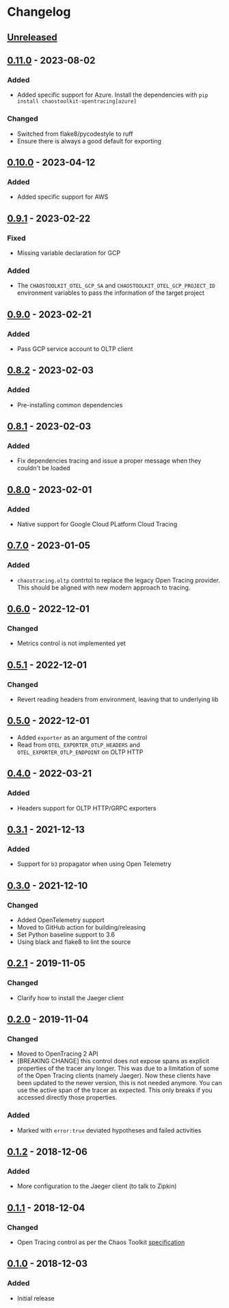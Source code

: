 # Changelog

## [Unreleased][]

[Unreleased]: https://github.com/chaostoolkit-incubator/chaostoolkit-opentracing/compare/0.11.0...HEAD

## [0.11.0][] - 2023-08-02

[0.11.0]: https://github.com/chaostoolkit-incubator/chaostoolkit-opentracing/compare/0.10.0...0.11.0

### Added

- Added specific support for Azure. Install the dependencies with `pip install chaostoolkit-opentracing[azure]`

### Changed

- Switched from flake8/pycodestyle to ruff
- Ensure there is always a good default for exporting

## [0.10.0][] - 2023-04-12

[0.10.0]: https://github.com/chaostoolkit-incubator/chaostoolkit-opentracing/compare/0.9.1...0.10.0

### Added

- Added specific support for AWS

## [0.9.1][] - 2023-02-22

[0.9.1]: https://github.com/chaostoolkit-incubator/chaostoolkit-opentracing/compare/0.9.0...0.9.1

### Fixed

- Missing variable declaration for GCP

### Added

- The `CHAOSTOOLKIT_OTEL_GCP_SA` and `CHAOSTOOLKIT_OTEL_GCP_PROJECT_ID`
  environment variables to pass the information of the target project

## [0.9.0][] - 2023-02-21

[0.9.0]: https://github.com/chaostoolkit-incubator/chaostoolkit-opentracing/compare/0.8.2...0.9.0

### Added

- Pass GCP service account to OLTP client

## [0.8.2][] - 2023-02-03

[0.8.2]: https://github.com/chaostoolkit-incubator/chaostoolkit-opentracing/compare/0.8.1...0.8.2

### Added

- Pre-installing common dependencies

## [0.8.1][] - 2023-02-03

[0.8.1]: https://github.com/chaostoolkit-incubator/chaostoolkit-opentracing/compare/0.8.0...0.8.1

### Added

- Fix dependencies tracing and issue a proper message when they couldn't be loaded

## [0.8.0][] - 2023-02-01

[0.8.0]: https://github.com/chaostoolkit-incubator/chaostoolkit-opentracing/compare/0.7.0...0.8.0

### Added

- Native support for Google Cloud PLatform Cloud Tracing

## [0.7.0][] - 2023-01-05

[0.7.0]: https://github.com/chaostoolkit-incubator/chaostoolkit-opentracing/compare/0.6.0...0.7.0

### Added

- `chaostracing.oltp` contrtol to replace the legacy Open Tracing provider.
  This should be aligned with new modern approach to tracing.

## [0.6.0][] - 2022-12-01

[0.6.0]: https://github.com/chaostoolkit-incubator/chaostoolkit-opentracing/compare/0.5.1...0.6.0

### Changed

- Metrics control is not implemented yet

## [0.5.1][] - 2022-12-01

[0.5.1]: https://github.com/chaostoolkit-incubator/chaostoolkit-opentracing/compare/0.5.0...0.5.1

### Changed

- Revert reading headers from environment, leaving that to underlying lib

## [0.5.0][] - 2022-12-01

[0.5.0]: https://github.com/chaostoolkit-incubator/chaostoolkit-opentracing/compare/0.4.0...0.5.0

- Added `exporter` as an argument of the control
- Read from `OTEL_EXPORTER_OTLP_HEADERS` and `OTEL_EXPORTER_OTLP_ENDPOINT` on OLTP HTTP


## [0.4.0][] - 2022-03-21

[0.4.0]: https://github.com/chaostoolkit-incubator/chaostoolkit-opentracing/compare/0.3.1...0.4.0

### Added

-   Headers support for OLTP HTTP/GRPC exporters

## [0.3.1][] - 2021-12-13

[0.3.1]: https://github.com/chaostoolkit-incubator/chaostoolkit-opentracing/compare/0.3.0...0.3.1

### Added

-   Support for `b3` propagator when using Open Telemetry

## [0.3.0][] - 2021-12-10

[0.3.0]: https://github.com/chaostoolkit-incubator/chaostoolkit-opentracing/compare/0.2.1...0.3.0

### Changed

-   Added OpenTelemetry support
-   Moved to GitHub action for building/releasing
-   Set Python baseline support to 3.6
-   Using black and flake8 to lint the source

## [0.2.1][] - 2019-11-05

[0.2.1]: https://github.com/chaostoolkit-incubator/chaostoolkit-opentracing/compare/0.2.0...0.2.1

### Changed

-   Clarify how to install the Jaeger client

## [0.2.0][] - 2019-11-04

[0.2.0]: https://github.com/chaostoolkit-incubator/chaostoolkit-opentracing/compare/0.1.2...0.2.0

### Changed

-   Moved to OpenTracing 2 API
-   [BREAKING CHANGE] this control does not expose spans as explicit properties
    of the tracer any longer. This was due to a limitation of some of the
    Open Tracing clients (namely Jaeger). Now these clients have been updated
    to the newer version, this is not needed anymore. You can use the
    active span of the tracer as expected. This only breaks if you accessed
    directly those properties.

### Added

-   Marked with `error:true` deviated hypotheses and failed activities

## [0.1.2][] - 2018-12-06

[0.1.2]: https://github.com/chaostoolkit-incubator/chaostoolkit-opentracing/compare/0.1.1...0.1.2

### Added

-   More configuration to the Jaeger client (to talk to Zipkin)

## [0.1.1][] - 2018-12-04

[0.1.1]: https://github.com/chaostoolkit-incubator/chaostoolkit-opentracing/compare/0.1.0...0.1.1

### Changed

-   Open Tracing control as per the Chaos Toolkit [specification][spec]

[spec]: https://docs.chaostoolkit.org/reference/api/experiment/#controls

## [0.1.0][] - 2018-12-03

[0.1.0]: https://github.com/chaostoolkit-incubator/chaostoolkit-opentracing/tree/0.1.0

### Added

-   Initial release
